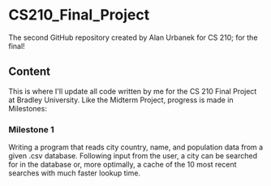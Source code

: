 # CS210_Final_Project
The second GitHub repository created by Alan Urbanek for CS 210; for the final!

## Content
This is where I'll update all code written by me for the CS 210 Final Project at Bradley University. Like the Midterm Project, progress is made in Milestones:
### Milestone 1
Writing a program that reads city country, name, and population data from a given .csv database. Following input from the user, a city can be searched for in the database or, more optimally, a cache of the 10 most recent searches with much faster lookup time.